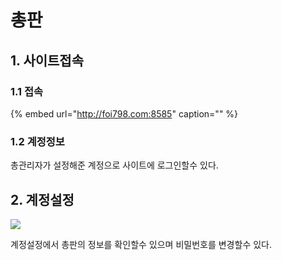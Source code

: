 # 총판

## 1. 사이트접속

### 1.1 접속

{% embed url="http://foi798.com:8585" caption="" %}

### 1.2 계정정보

총관리자가 설정해준 계정으로 사이트에 로그인할수 있다.

## 2. 계정설정

![](https://github.com/pydeveloper510/BoardGameManual/tree/0ec0c866139d880ee65a924fa30a9d1c8cdce8ba/.gitbook/assets/image%20%2815%29.png)

계정설정에서 총판의 정보를 확인할수 있으며 비밀번호를 변경할수 있다.

